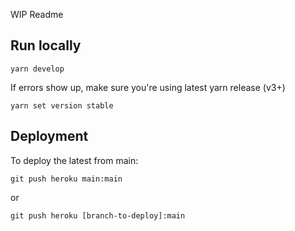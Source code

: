 WIP Readme

## Run locally

`yarn develop`

If errors show up, make sure you're using latest yarn release (v3+)

`yarn set version stable`

## Deployment

To deploy the latest from main:

`git push heroku main:main`

or

`git push heroku [branch-to-deploy]:main`
